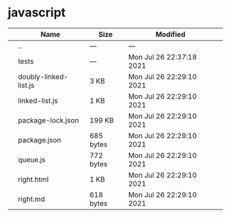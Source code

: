 javascript
==========

<table><thead><tr class="header"><th></th><th>Name</th><th>Size</th><th>Modified</th><th></th></tr></thead><tbody><tr class="odd"><td></td><td><span class="goup">..</span></td><td>—</td><td>—</td><td></td></tr><tr class="even"><td></td><td><span class="name">tests</span></td><td>—</td><td>Mon Jul 26 22:37:18 2021</td><td></td></tr><tr class="odd"><td></td><td><span class="name">doubly-linked-list.js</span></td><td>3 KB</td><td>Mon Jul 26 22:29:10 2021</td><td></td></tr><tr class="even"><td></td><td><span class="name">linked-list.js</span></td><td>1 KB</td><td>Mon Jul 26 22:29:10 2021</td><td></td></tr><tr class="odd"><td></td><td><span class="name">package-lock.json</span></td><td>199 KB</td><td>Mon Jul 26 22:29:10 2021</td><td></td></tr><tr class="even"><td></td><td><span class="name">package.json</span></td><td>685 bytes</td><td>Mon Jul 26 22:29:10 2021</td><td></td></tr><tr class="odd"><td></td><td><span class="name">queue.js</span></td><td>772 bytes</td><td>Mon Jul 26 22:29:10 2021</td><td></td></tr><tr class="even"><td></td><td><span class="name">right.html</span></td><td>1 KB</td><td>Mon Jul 26 22:29:10 2021</td><td></td></tr><tr class="odd"><td></td><td><span class="name">right.md</span></td><td>618 bytes</td><td>Mon Jul 26 22:29:10 2021</td><td></td></tr></tbody></table>
